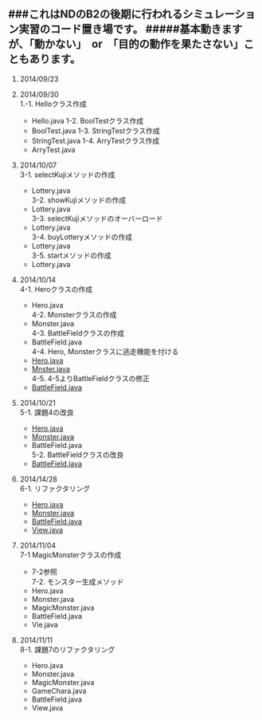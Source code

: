 ###これはNDのB2の後期に行われるシミュレーション実習のコード置き場です。
#####基本動きますが、「動かない」　or　「目的の動作を果たさない」こともあります。
---------------------------------------------------------

1. 2014/09/23  

2. 2014/09/30  
	1.-1. Helloクラス作成
	* Hello.java
	1-2. BoolTestクラス作成
	* BoolTest.java
	1-3. StringTestクラス作成
	* StringTest.java
	1-4. ArryTestクラス作成
	* ArryTest.java

3. 2014/10/07  
	3-1. selectKujiメソッドの作成  
	* Lottery.java  
	3-2. showKujiメソッドの作成  
	* Lottery.java  
	3-3. selectKujiメソッドのオーバーロード  
	* Lottery.java  
	3-4. buyLotteryメソッドの作成  
	* Lottery.java  
	3-5. startメソッドの作成  
	* Lottery.java  

4. 2014/10/14  
	4-1. Heroクラスの作成  
	* Hero.java  
	4-2. Monsterクラスの作成  
	* Monster.java  
	4-3. BattleFieldクラスの作成  
	* BattleField.java  
	4-4. Hero, Monsterクラスに逃走機能を付ける  
	* [Hero.java](../blob/master/10_14/src/game/rpg/Hero.java)  
	* [Mnster.java](../blob/master/10_14/src/game/rpg/Monster.java)  
	4-5. 4-5よりBattleFieldクラスの修正  
	* [BattleField.java](../blob/master/10_14/src/game/rpg/BattleField.java)  

5. 2014/10/21  
	5-1. 課題4の改良  
	* [Hero.java](../blob/master/10_21/src/game/rpg/Hero.java)  
	* [Monster.java](../blob/master/10_21/src/game/rpg/Mosnter.java)  
	* BattleField.java  
	5-2. BattleFieldクラスの改良  
	* [BattleField.java](../blob/master/10_21/src/game/rpg/BattleField.java)  

6. 2014/14/28  
	6-1. リファクタリング  
	* [Hero.java](../blob/master/10_28/src/game/rpg/Hero.java)  
	* [Monster.java](../blob/master/10_28/src/game/rpg/Monster.java)  
	* [BattleField.java](../blob/master/10_28/src/game/rpg/BattleField.java)  
	* [View.java](../blob/master/10_28/src/game/rpg/View.java)  

7. 2014/11/04  
	7-1 MagicMonsterクラスの作成  
	* 7-2参照  
	7-2. モンスター生成メソッド  
	* Hero.java  
	* Monster.java  
	* MagicMonster.java  
	* BattleField.java  
	* Vie.java  

8. 2014/11/11  
	8-1. 課題7のリファクタリング  
	* Hero.java  
	* Monster.java  
	* MagicMonster.java  
	* GameChara.java  
	* BattleField.java  
	* View.java  